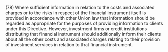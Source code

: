 (78) Where sufficient information in relation to the costs and associated charges or to the risks in respect of the financial instrument itself is provided in accordance with other Union law that information should be regarded as appropriate for the purposes of providing information to clients under this Directive. However, investment firms or credit institutions distributing that financial instrument should additionally inform their clients about all the other costs and associated charges relating to their provision of investment services in relation to that financial instrument.